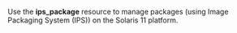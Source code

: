 Use the **ips_package** resource to manage packages (using Image
Packaging System (IPS)) on the Solaris 11 platform.